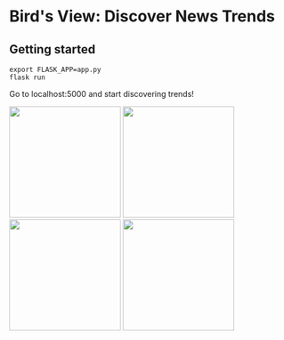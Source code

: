 # Bird's View: Discover News Trends

## Getting started

```shell
export FLASK_APP=app.py
flask run
```

Go to localhost:5000 and start discovering trends!


<div><img height=200 src=https://image.ibb.co/dwUtG5/Screenshot_from_2017_09_17_08_47_44.png> <img height=200 src=https://image.ibb.co/nfdnb5/Screenshot_from_2017_09_17_08_48_05.png> <img height=200 src=https://image.ibb.co/bReM3k/Screenshot_from_2017_09_17_08_50_37.png> <img height=200 src=https://image.ibb.co/mN2DG5/Screenshot_from_2017_09_17_08_47_12.png></div>
